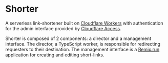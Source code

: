 # Shorter

A serverless link-shortener built on [Cloudflare Workers](https://workers.dev) with authentication for the admin interface provided by [Cloudflare Access](https://www.cloudflare.com/teams/access/).

Shorter is composed of 2 components: a director and a management interface.
The director, a TypeScript worker, is responsible for redirecting requesters to their destination.
The management interface is a [Remix.run](https://remix.run) application for creating and editing short-links.
